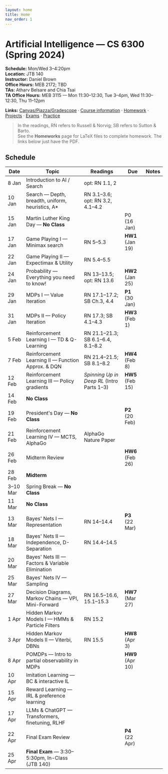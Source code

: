 ```yaml
---
layout: home
title: Home
nav_order: 1
---
```


# Artificial Intelligence — CS 6300 (Spring 2024)

**Schedule:** Mon/Wed 3–4:20pm  
**Location:** JTB 140  
**Instructor:** Daniel Brown  
**Office Hours:** MEB 2172; TBD  
**TAs:** Atharv Belsare and Chia Tsai  
**TA Office Hours:** MEB 3115 — Mon 11:30–12:30, Tue 3–4pm, Wed 11:30–12:30, Thu 11–12pm

**Links:** [Canvas/Piazza/Gradescope](https://utah.instructure.com) · [Course information](/information) · [Homework](/homework) · [Projects](/projects) · [Exams](/exams) · [Practice](/practice)

> In the readings, RN refers to Russell & Norvig; SB refers to Sutton & Barto.  
> See the **Homeworks** page for LaTeX files to complete homework. The links below just have the PDF.

## Schedule

| Date | Topic | Readings | Due | Notes |
|---|---|---|---|---|
| 8 Jan | Introduction to AI / Search | opt: RN 1.1, 2 |  |  |
| 10 Jan | Search — Depth, breadth, uniform, heuristics, A* | RN 3.1–3.6; opt: RN 3.2, 4.1–4.2 |  |  |
| 15 Jan | Martin Luther King Day — **No Class** |  | P0 (16 Jan) |  |
| 17 Jan | Game Playing I — Minimax search | RN 5–5.3 | **HW1** (Jan 19) |  |
| 22 Jan | Game Playing II — Expectimax & Utility | RN 5.4–5.5 |  |  |
| 24 Jan | Probability — Everything you need to know! | RN 13–13.5; opt: RN 13.6 | **HW2** (Jan 25) |  |
| 29 Jan | MDPs I — Value Iteration | RN 17.1–17.2; SB Ch.3, 4.4 | **P1** (30 Jan) |  |
| 31 Jan | MDPs II — Policy Iteration | RN 17.3; SB 4.1–4.3 | **HW3** (Feb 1) |  |
| 5 Feb | Reinforcement Learning I — TD & Q-Learning | RN 21.1–21.3; SB 6.1–6.4, 8.1–8.2 |  |  |
| 7 Feb | Reinforcement Learning II — Function Approx. & DQN | RN 21.4–21.5; SB 8.1–8.2 | **HW4** (Feb 8) |  |
| 12 Feb | Reinforcement Learning III — Policy gradients | *Spinning Up in Deep RL* (Intro Parts 1–3) | **HW5** (Feb 15) |  |
| 14 Feb | **No Class** |  |  |  |
| 19 Feb | President's Day — **No Class** |  | **P2** (20 Feb) |  |
| 21 Feb | Reinforcement Learning IV — MCTS, AlphaGo | AlphaGo Nature Paper |  |  |
| 26 Feb | Midterm Review |  | **HW6** (Feb 26) |  |
| 28 Feb | **Midterm** |  |  |  |
| 3–10 Mar | Spring Break — **No Class** |  |  |  |
| 11 Mar | **No Class** |  |  |  |
| 13 Mar | Bayes' Nets I — Representation | RN 14–14.4 | **P3** (22 Mar) |  |
| 18 Mar | Bayes' Nets II — Independence, D-Separation | RN 14.4–14.5 |  |  |
| 20 Mar | Bayes' Nets III — Factors & Variable Elimination |  |  |  |
| 25 Mar | Bayes' Nets IV — Sampling |  |  |  |
| 27 Mar | Decision Diagrams, Markov Chains — VPI, Mini-Forward | RN 16.5–16.6, 15.1–15.3 | **HW7** (Mar 27) |  |
| 1 Apr | Hidden Markov Models I — HMMs & Particle Filters | RN 15.2 |  |  |
| 3 Apr | Hidden Markov Models II — Viterbi, DBNs | RN 15.5 | **HW8** (Apr 3) |  |
| 8 Apr | POMDPs — Intro to partial observability in MDPs |  | **HW9** (Apr 10) |  |
| 10 Apr | Imitation Learning — BC & interactive IL |  |  |  |
| 15 Apr | Reward Learning — IRL & preference learning |  |  |  |
| 17 Apr | LLMs & ChatGPT — Transformers, finetuning, RLHF |  |  |  |
| 22 Apr | Final Exam Review |  | **P4** (22 Apr) |  |
| 25 Apr | **Final Exam** — 3:30–5:30pm, In-Class (JTB 140) |  |  |  |
